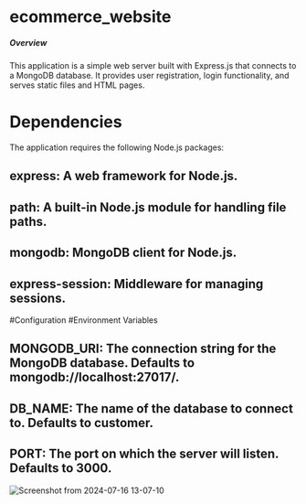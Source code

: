 # ecommerce_website

##### Overview
This application is a simple web server built with Express.js that connects to a MongoDB database. It provides user registration, login functionality, and serves static files and HTML pages.

# Dependencies
The application requires the following Node.js packages:

## express: A web framework for Node.js.
## path: A built-in Node.js module for handling file paths.
## mongodb: MongoDB client for Node.js.
## express-session: Middleware for managing sessions.
#Configuration
#Environment Variables
## MONGODB_URI: The connection string for the MongoDB database. Defaults to mongodb://localhost:27017/.
## DB_NAME: The name of the database to connect to. Defaults to customer.
## PORT: The port on which the server will listen. Defaults to 3000.

![Screenshot from 2024-07-16 13-07-10](https://github.com/user-attachments/assets/99fdd5d0-c169-4381-8b2c-109a876fb316)
